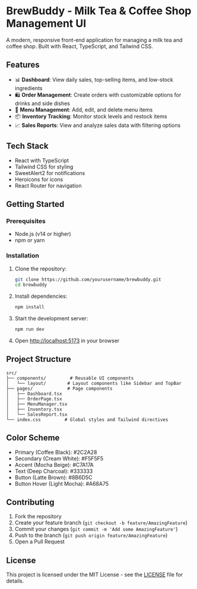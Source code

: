 # BrewBuddy - Milk Tea & Coffee Shop Management UI

A modern, responsive front-end application for managing a milk tea and coffee shop. Built with React, TypeScript, and Tailwind CSS.

## Features

- 📊 **Dashboard**: View daily sales, top-selling items, and low-stock ingredients
- 🛍️ **Order Management**: Create orders with customizable options for drinks and side dishes
- 📝 **Menu Management**: Add, edit, and delete menu items
- 📦 **Inventory Tracking**: Monitor stock levels and restock items
- 📈 **Sales Reports**: View and analyze sales data with filtering options

## Tech Stack

- React with TypeScript
- Tailwind CSS for styling
- SweetAlert2 for notifications
- Heroicons for icons
- React Router for navigation

## Getting Started

### Prerequisites

- Node.js (v14 or higher)
- npm or yarn

### Installation

1. Clone the repository:
   ```bash
   git clone https://github.com/yourusername/brewbuddy.git
   cd brewbuddy
   ```

2. Install dependencies:
   ```bash
   npm install
   ```

3. Start the development server:
   ```bash
   npm run dev
   ```

4. Open [http://localhost:5173](http://localhost:5173) in your browser

## Project Structure

```
src/
├── components/         # Reusable UI components
│   └── layout/        # Layout components like Sidebar and TopBar
├── pages/             # Page components
│   ├── Dashboard.tsx
│   ├── OrderPage.tsx
│   ├── MenuManager.tsx
│   ├── Inventory.tsx
│   └── SalesReport.tsx
└── index.css         # Global styles and Tailwind directives
```

## Color Scheme

- Primary (Coffee Black): #2C2A28
- Secondary (Cream White): #F5F5F5
- Accent (Mocha Beige): #C7A17A
- Text (Deep Charcoal): #333333
- Button (Latte Brown): #8B6D5C
- Button Hover (Light Mocha): #A68A75

## Contributing

1. Fork the repository
2. Create your feature branch (`git checkout -b feature/AmazingFeature`)
3. Commit your changes (`git commit -m 'Add some AmazingFeature'`)
4. Push to the branch (`git push origin feature/AmazingFeature`)
5. Open a Pull Request

## License

This project is licensed under the MIT License - see the [LICENSE](LICENSE) file for details. 
